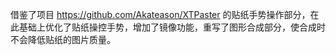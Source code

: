 借鉴了项目 https://github.com/Akateason/XTPaster 的贴纸手势操作部分，在此基础上优化了贴纸操控手势，增加了镜像功能，重写了图形合成部分，使合成时不会降低贴纸的图片质量。
